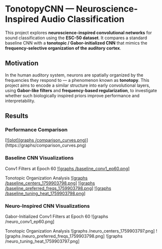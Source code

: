 # TonotopyCNN — Neuroscience-Inspired Audio Classification

This project explores **neuroscience-inspired convolutional networks** for sound classification using the **ESC-50 dataset**.
It compares a standard baseline CNN with a **tonotopic / Gabor-initialized CNN** that mimics the **frequency-selective organization of the auditory cortex**.

## Motivation

In the human auditory system, neurons are spatially organized by the frequencies they respond to — a phenomenon known as **tonotopy**.
This project aims to encode a similar structure into early convolutional layers, using **Gabor-like filters** and **frequency-based regularization**, to investigate whether such biologically inspired priors improve performance and interpretability.

## Results

### Performance Comparison
[[![plot](graphs /comparison_curves.png)](https://graphs/baseline_conv1_ep60.png)](https://graphs/comparison_curves.png)

### Baseline CNN Visualizations

Conv1 Filters at Epoch 60
[![graphs /baseline_conv1_ep60.png]](https://graphs/baseline_conv1_ep60.png)

Tonotopic Organization Analysis
[![graphs /baseline_centers_1759903798.png]](https://graphs/baseline_centers_1759903798.png)
[![graphs /baseline_preferred_freqs_1759903798.png]](https://graphs/baseline_preferred_freqs_1759903798.png)
[![graphs /baseline_tuning_heat_1759903798.png]](https://graphs/baseline_tuning_heat_1759903798.png)

### Neuro-Inspired CNN Visualizations

Gabor-Initialized Conv1 Filters at Epoch 60
![graphs /neuro_conv1_ep60.png]

Tonotopic Organization Analysis
![graphs /neuro_centers_1759903797.png]
![graphs /neuro_preferred_freqs_1759903798.png]
![graphs /neuro_tuning_heat_1759903797.png]
